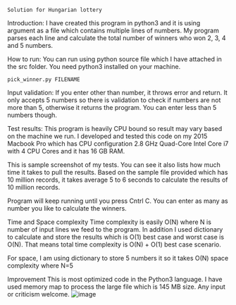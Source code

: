                                                                         Solution for Hungarian lottery

Introduction:
I have created this program in python3 and it is using argument as a file which contains multiple lines of numbers. My program parses each line and calculate the total number of winners who won 2, 3, 4 and 5 numbers.


How to run:
You can run using python source file which I have attached in the src folder. You need python3 installed on your machine.

    pick_winner.py FILENAME


Input validation:
If you enter other than number, it throws error and return. 
It only accepts 5 numbers so there is validation to check if numbers are not more than 5, otherwise it returns the program. You can enter less than 5 numbers though. 


Test results:
This program is heavily CPU bound so result may vary based on the machine we run. I developed and tested this code on my 2015 Macbook Pro which has CPU configuration 2.8 GHz Quad-Core Intel Core i7 with 4 CPU Cores and it has 16 GB RAM.

This is sample screenshot of my tests. You can see it also lists how much time it takes to pull the results. Based on the sample file provided which has 10 million records, it takes average 5 to 6 seconds to calculate the results of 10 million records. 

 

Program will keep running until you press Cntrl C. You can enter as many as number you like to calculate the winners.

Time and Space complexity
Time complexity is easily O(N) where N is number of input lines we feed to the program. In addition I used dictionary to calculate and store the results which is O(1) best case and worst case is O(N). That means total time complexity is O(N) + O(1)  best case scenario.

For space, I am using dictionary to store 5 numbers it so it takes O(N) space complexity where N=5


Improvement 
This is most optimized code in the Python3 language. I have used memory map to process the large file which is 145 MB size. Any input or criticism welcome. 
![image](https://github.com/keypat1906/Hungarian_lottery/assets/97865025/05a94f42-ba0e-43f9-b1b1-8e23d059b23c)
